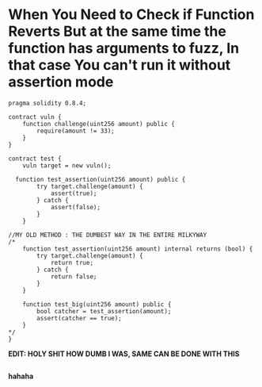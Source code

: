 When You Need to Check if Function Reverts But at the same time the function has arguments to fuzz,
In that case You can't run it without assertion mode
=


```solidity
pragma solidity 0.8.4;

contract vuln {
    function challenge(uint256 amount) public {
        require(amount != 33);
    }
}

contract test {
    vuln target = new vuln();

  function test_assertion(uint256 amount) public {
        try target.challenge(amount) {
            assert(true);
        } catch {
            assert(false);
        }
    }

//MY OLD METHOD : THE DUMBEST WAY IN THE ENTIRE MILKYWAY
/* 
    function test_assertion(uint256 amount) internal returns (bool) {
        try target.challenge(amount) {
            return true;
        } catch {
            return false;
        }
    }

    function test_big(uint256 amount) public {
        bool catcher = test_assertion(amount);
        assert(catcher == true);
    }
*/
}
```

**EDIT: HOLY SHIT HOW DUMB I WAS, SAME CAN BE DONE WITH THIS**
```solidity

```
**hahaha**
